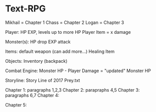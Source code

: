 # Text-RPG


Mikhail = Chapter 1
Chass = Chapter 2
Logan = Chapter 3

Player:
    HP
    EXP, levels up to more HP
    Player Item = x damage

Monster(s):
    HP
    drop EXP
    attack

Items:
    default weapon (can add more...)
    Healing Item

Objects:
    Inventory (backpack)

Combat Engine:
    Monster HP - Player Damage = "updated" Monster HP


Storyline:
    Story Line of 2017 Prey.txt

Chapter 1:
    paragraphs 1,2,3
Chapter 2:
    parapraphs 4,5 
Chapter 3:
    paragraphs 6,7
Chapter 4:

Chapter 5:
